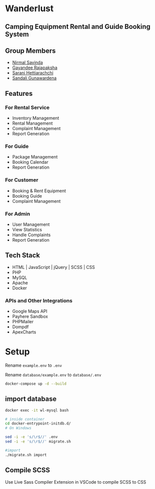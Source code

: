 # Wanderlust

## Camping Equipment Rental and Guide Booking System



## Group Members 

- [Nirmal Savinda](https://www.github.com/nsavinda)
- [Gayandee Rajapaksha](https://www.github.com/Gayandee)
- [Sarani Hettiarachchi](https://www.github.com/Zaras00)
- [Sandali Gunawardena](https://www.github.com/Sandali-Upekha)




## Features

### For Rental Service

- Inventory Management
- Rental Management
- Complaint Management
- Report Generation


### For Guide

- Package Management
- Booking Calendar 
- Report Generation


### For Customer

- Booking & Rent Equipment
- Booking Guide
- Complaint Management


### For Admin

- User Management
- View Statistics
- Handle Complaints
- Report Generation


## Tech Stack

- HTML | JavaScript | jQuery | SCSS | CSS
- PHP
- MySQL
- Apache
- Docker


### APIs and Other Integrations

- Google Maps API
- Payhere Sandbox
- PHPMailer
- Dompdf
- ApexCharts


# Setup

Rename `example.env` to `.env`

Rename `database/example.env` to `database/.env`

```bash
docker-compose up -d --build
```

## import database

```bash
docker exec -it wl-mysql bash

# inside container
cd docker-entrypoint-initdb.d/
# On Windows

sed -i -e 's/\r$//' .env
sed -i -e 's/\r$//' migrate.sh

#import
./migrate.sh import
```


## Compile SCSS

Use Live Sass Compiler Extension in VSCode to compile SCSS to CSS

